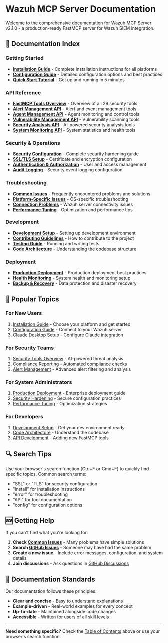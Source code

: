 # Wazuh MCP Server Documentation

Welcome to the comprehensive documentation for Wazuh MCP Server v2.1.0 - a production-ready FastMCP server for Wazuh SIEM integration.

## 📖 Documentation Index

### Getting Started
- **[Installation Guide](installation.md)** - Complete installation instructions for all platforms
- **[Configuration Guide](configuration.md)** - Detailed configuration options and best practices
- **[Quick Start Tutorial](quickstart.md)** - Get up and running in 5 minutes

### API Reference
- **[FastMCP Tools Overview](api/README.md)** - Overview of all 29 security tools
- **[Alert Management API](api/alerts.md)** - Alert and event management tools
- **[Agent Management API](api/agents.md)** - Agent monitoring and control tools
- **[Vulnerability Management API](api/vulnerabilities.md)** - Vulnerability scanning tools
- **[Security Analysis API](api/security.md)** - AI-powered security analysis tools
- **[System Monitoring API](api/monitoring.md)** - System statistics and health tools

### Security & Operations
- **[Security Configuration](security/README.md)** - Complete security hardening guide
- **[SSL/TLS Setup](security/ssl-tls.md)** - Certificate and encryption configuration
- **[Authentication & Authorization](security/auth.md)** - User and access management
- **[Audit Logging](security/logging.md)** - Security event logging configuration

### Troubleshooting
- **[Common Issues](troubleshooting/README.md)** - Frequently encountered problems and solutions
- **[Platform-Specific Issues](troubleshooting/platform-specific.md)** - OS-specific troubleshooting
- **[Connection Problems](troubleshooting/connection.md)** - Wazuh server connectivity issues
- **[Performance Tuning](troubleshooting/performance.md)** - Optimization and performance tips

### Development
- **[Development Setup](development/setup.md)** - Setting up development environment
- **[Contributing Guidelines](development/CONTRIBUTING.md)** - How to contribute to the project
- **[Testing Guide](development/testing.md)** - Running and writing tests
- **[Code Architecture](development/architecture.md)** - Understanding the codebase structure

### Deployment
- **[Production Deployment](deployment/production.md)** - Production deployment best practices
- **[Health Monitoring](deployment/monitoring.md)** - System health and monitoring setup
- **[Backup & Recovery](deployment/backup.md)** - Data protection and disaster recovery

## 🎯 Popular Topics

### For New Users
1. [Installation Guide](installation.md) - Choose your platform and get started
2. [Configuration Guide](configuration.md) - Connect to your Wazuh server
3. [Claude Desktop Setup](claude-desktop-setup.md) - Configure Claude integration

### For Security Teams
1. [Security Tools Overview](api/security.md) - AI-powered threat analysis
2. [Compliance Reporting](api/compliance.md) - Automated compliance checks
3. [Alert Management](api/alerts.md) - Advanced alert filtering and analysis

### For System Administrators  
1. [Production Deployment](deployment/production.md) - Enterprise deployment guide
2. [Security Hardening](security/README.md) - Secure configuration practices
3. [Performance Tuning](troubleshooting/performance.md) - Optimization strategies

### For Developers
1. [Development Setup](development/setup.md) - Get your dev environment ready
2. [Code Architecture](development/architecture.md) - Understand the codebase
3. [API Development](development/api.md) - Adding new FastMCP tools

## 🔍 Search Tips

Use your browser's search function (Ctrl+F or Cmd+F) to quickly find specific topics. Common search terms:
- "SSL" or "TLS" for security configuration
- "install" for installation instructions
- "error" for troubleshooting
- "API" for tool documentation
- "config" for configuration options

## 🆘 Getting Help

If you can't find what you're looking for:

1. **Check [Common Issues](troubleshooting/README.md)** - Many problems have simple solutions
2. **Search [GitHub Issues](https://github.com/your-repo/wazuh-mcp-server/issues)** - Someone may have had the same problem
3. **Create a new issue** - Include error messages, configuration, and system details
4. **Join discussions** - Ask questions in [GitHub Discussions](https://github.com/your-repo/wazuh-mcp-server/discussions)

## 📝 Documentation Standards

Our documentation follows these principles:
- **Clear and concise** - Easy to understand explanations
- **Example-driven** - Real-world examples for every concept
- **Up-to-date** - Maintained alongside code changes
- **Accessible** - Written for users of all skill levels

---

**Need something specific?** Check the [Table of Contents](#-documentation-index) above or use your browser's search function.